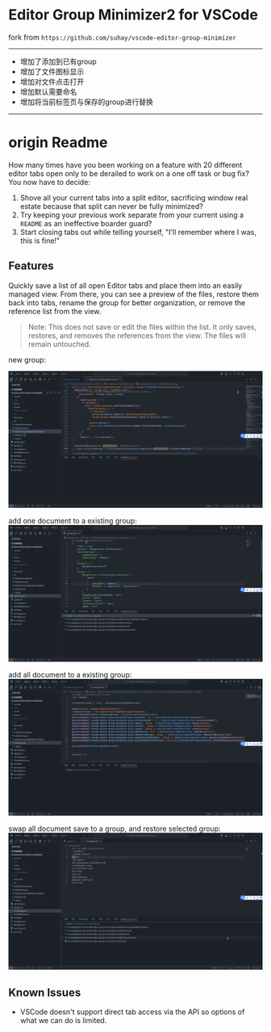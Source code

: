 # Editor Group Minimizer2 for VSCode

fork from `https://github.com/suhay/vscode-editor-group-minimizer`

--------

- 增加了添加到已有group
- 增加了文件图标显示
- 增加对文件点击打开
- 增加默认需要命名
- 增加将当前标签页与保存的group进行替换
-------

# origin Readme

How many times have you been working on a feature with 20 different editor tabs open only to be derailed to work on a one off task or bug fix? You now have to decide:

1. Shove all your current tabs into a split editor, sacrificing window real estate because that split can never be fully minimized?
2. Try keeping your previous work separate from your current using a `README` as an ineffective boarder guard?
3. Start closing tabs out while telling yourself, "I'll remember where I was, this is fine!"

## Features

Quickly save a list of all open Editor tabs and place them into an easily managed view. From there, you can see a preview of the files, restore them back into tabs, rename the group for better organization, or remove the reference list from the view.

> Note: This does not save or edit the files within the list. It only saves, restores, and removes the references from the view. The files will remain untouched.

new group:

![new group](images/新建.gif)

add one document to a existing group:
![add one document to a existing group](images/添加单文件到组.gif)

add all document to a existing group:
![add all document to a existing group](images/添加到组.gif)

swap all document save to a group, and restore selected group:
![swap all document save to a group, and restore selected group](images/交换组.gif)


## Known Issues

 - VSCode doesn't support direct tab access via the API so options of what we can do is limited.
